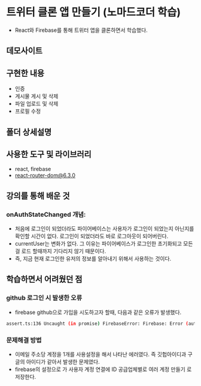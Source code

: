 # 트위터 클론 앱 만들기 (노마드코더 학습)
- React와 Firebase를 통해 트위터 앱을 클론하면서 학습했다. 

## 데모사이트

## 구현한 내용
- 인증
- 게시물 게시 및 삭제
- 파일 업로드 및 삭제
- 프로필 수정

## 폴더 상세설명

## 사용한 도구 및 라이브러리
- react, firebase
- react-router-dom@6.3.0

## 강의를 통해 배운 것
### onAuthStateChanged 개념:
- 처음에 로그인이 되었더라도 파이어베이스는 사용자가 로그인이 되었는지 아닌지를 확인할 시간이 없다. 로그인이 되었더라도 바로 로그아웃이 되어버린다. 
- currentUser는 변화가 없다. 그 이유는 파이어베이스가 로그인한 초기화되고 모든 걸 로드 할때까지 기다리지 않기 때문이다. 
- 즉, 지금 현재 로그인한 유저의 정보를 알아내기 위해서 사용하는 것이다.

## 학습하면서 어려웠던 점
### github 로그인 시 발생한 오류
- firebase github으로 가입을 시도하고자 할때, 다음과 같은 오류가 발생했다.

```bash
assert.ts:136 Uncaught (in promise) FirebaseError: Firebase: Error (auth/account-exists-with-different-credential).
```
### 문제해결 방법
- 이메일 주소당 계정을 1개를 사용설정을 해서 나타난 에러였다. 즉 깃헙아이디과 구글의 아이디가 같아서 발생한 문제였다. 
- firebase의 설정으로 가 사용자 계정 연결에 ID 공급업체별로 여러 계정 만들기 로 저장한다. 

